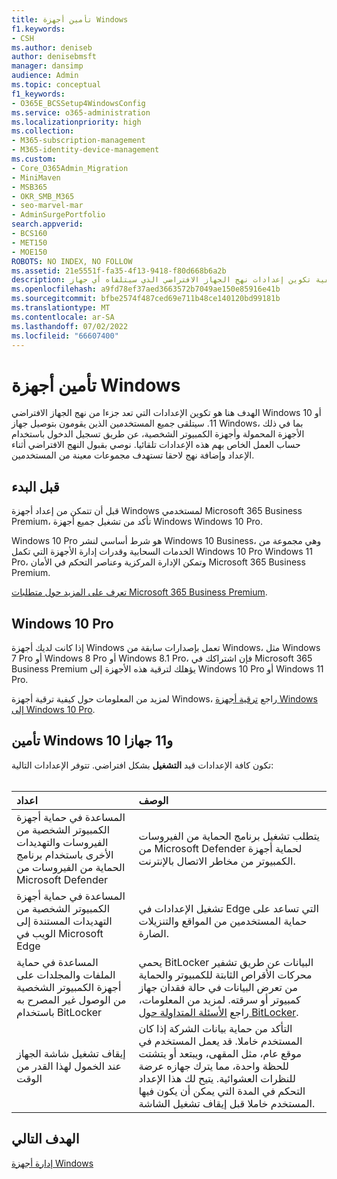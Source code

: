 ```yaml
---
title: تأمين أجهزة Windows
f1.keywords:
- CSH
ms.author: deniseb
author: denisebmsft
manager: dansimp
audience: Admin
ms.topic: conceptual
f1_keywords:
- O365E_BCSSetup4WindowsConfig
ms.service: o365-administration
ms.localizationpriority: high
ms.collection:
- M365-subscription-management
- M365-identity-device-management
ms.custom:
- Core_O365Admin_Migration
- MiniMaven
- MSB365
- OKR_SMB_M365
- seo-marvel-mar
- AdminSurgePortfolio
search.appverid:
- BCS160
- MET150
- MOE150
ROBOTS: NO INDEX, NO FOLLOW
ms.assetid: 21e5551f-fa35-4f13-9418-f80d668b6a2b
description: تعرف على كيفية تكوين إعدادات نهج الجهاز الافتراضي الذي سيتلقاه أي جهاز Windows عند تسجيل الدخول إلى حساب العمل أو المؤسسة التعليمية.
ms.openlocfilehash: a9fd78ef37aed3663572b7049ae150e85916e41b
ms.sourcegitcommit: bfbe2574f487ced69e711b48ce140120bd99181b
ms.translationtype: MT
ms.contentlocale: ar-SA
ms.lasthandoff: 07/02/2022
ms.locfileid: "66607400"
---
```

# <a name="secure-windows-devices"></a>تأمين أجهزة Windows

الهدف هنا هو تكوين الإعدادات التي تعد جزءا من نهج الجهاز الافتراضي Windows 10 أو 11. سيتلقى جميع المستخدمين الذين يقومون بتوصيل جهاز Windows، بما في ذلك الأجهزة المحمولة وأجهزة الكمبيوتر الشخصية، عن طريق تسجيل الدخول باستخدام حساب العمل الخاص بهم هذه الإعدادات تلقائيا. نوصي بقبول النهج الافتراضي أثناء الإعداد وإضافة نهج لاحقا تستهدف مجموعات معينة من المستخدمين.

## <a name="before-you-begin"></a>قبل البدء

قبل أن تتمكن من إعداد أجهزة Windows لمستخدمي Microsoft 365 Business Premium، تأكد من تشغيل جميع أجهزة Windows Windows 10 Pro.

Windows 10 Pro هو شرط أساسي لنشر Windows 10 Business، وهي مجموعة من الخدمات السحابية وقدرات إدارة الأجهزة التي تكمل Windows 10 Pro Windows 11 Pro، وتمكن الإدارة المركزية وعناصر التحكم في الأمان Microsoft 365 Business Premium.

[تعرف على المزيد حول متطلبات Microsoft 365 Business Premium](https://www.microsoft.com/microsoft-365/business/microsoft-365-business-premium?activetab=pivot:techspecstab).

## <a name="windows-10-pro"></a>Windows 10 Pro

إذا كانت لديك أجهزة Windows تعمل بإصدارات سابقة من Windows، مثل Windows 7 Pro أو Windows 8 Pro أو Windows 8.1 Pro، فإن اشتراكك في Microsoft 365 Business Premium يؤهلك لترقية هذه الأجهزة إلى Windows 10 Pro أو Windows 11 Pro.
  
لمزيد من المعلومات حول كيفية ترقية أجهزة Windows، راجع [ترقية أجهزة Windows إلى Windows 10 Pro](m365bp-upgrade-windows-10-pro.md).

## <a name="secure-your-windows-10-and-11-devices"></a>تأمين Windows 10 و11 جهازا

تكون كافة الإعدادات قيد **التشغيل** بشكل افتراضي. تتوفر الإعدادات التالية: <br/><br/>

|اعداد  <br/> |الوصف  <br/> |
|:-----|:-----|
|المساعدة في حماية أجهزة الكمبيوتر الشخصية من الفيروسات والتهديدات الأخرى باستخدام برنامج الحماية من الفيروسات من Microsoft Defender  <br/> |يتطلب تشغيل برنامج الحماية من الفيروسات من Microsoft Defender لحماية أجهزة الكمبيوتر من مخاطر الاتصال بالإنترنت.  <br/> |
|المساعدة في حماية أجهزة الكمبيوتر الشخصية من التهديدات المستندة إلى الويب في Microsoft Edge  <br/> |تشغيل الإعدادات في Edge التي تساعد على حماية المستخدمين من المواقع والتنزيلات الضارة.  <br/> |
|المساعدة في حماية الملفات والمجلدات على أجهزة الكمبيوتر الشخصية من الوصول غير المصرح به باستخدام BitLocker  <br/> |يحمي BitLocker البيانات عن طريق تشفير محركات الأقراص الثابتة للكمبيوتر والحماية من تعرض البيانات في حالة فقدان جهاز كمبيوتر أو سرقته. لمزيد من المعلومات، راجع [الأسئلة المتداولة حول BitLocker](/windows/security/information-protection/bitlocker/bitlocker-frequently-asked-questions).  <br/> |
|إيقاف تشغيل شاشة الجهاز عند الخمول لهذا القدر من الوقت  <br/> |التأكد من حماية بيانات الشركة إذا كان المستخدم خاملا. قد يعمل المستخدم في موقع عام، مثل المقهى، ويبتعد أو يتشتت للحظة واحدة، مما يترك جهازه عرضة للنظرات العشوائية. يتيح لك هذا الإعداد التحكم في المدة التي يمكن أن يكون فيها المستخدم خاملا قبل إيقاف تشغيل الشاشة.  <br/> |

## <a name="next-objective"></a>الهدف التالي

[إدارة أجهزة Windows](m365bp-manage-windows-devices.md)

